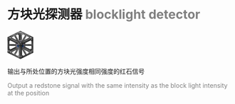 # 方块光探测器 <font color="gray">blocklight detector</font>

<img src="./img/blocklight_detector.png" height="64">

输出与所处位置的方块光强度相同强度的红石信号

<font color="gray">Output a redstone signal with the same intensity as the block light intensity at the position</font>
